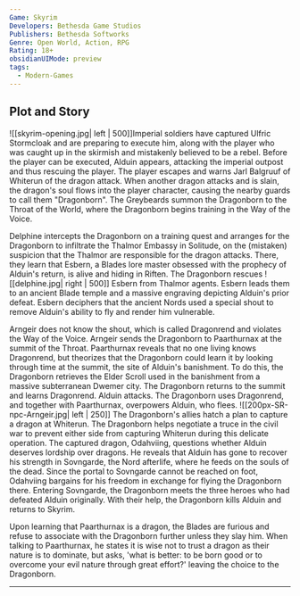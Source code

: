 ```yaml
---
Game: Skyrim
Developers: Bethesda Game Studios
Publishers: Bethesda Softworks
Genre: Open World, Action, RPG
Rating: 18+
obsidianUIMode: preview
tags:
  - Modern-Games
---
```



## Plot and Story

![[skyrim-opening.jpg| left | 500]]Imperial soldiers have captured Ulfric Stormcloak and are preparing to execute him, along with the player who was caught up in the skirmish and mistakenly believed to be a rebel. Before the player can be executed, Alduin appears, attacking the imperial outpost and thus rescuing the player. The player escapes and warns Jarl Balgruuf of Whiterun of the dragon attack. When another dragon attacks and is slain, the dragon's soul flows into the player character, causing the nearby guards to call them "Dragonborn". The Greybeards summon the Dragonborn to the Throat of the World, where the Dragonborn begins training in the Way of the Voice.

Delphine intercepts the Dragonborn on a training quest and arranges for the Dragonborn to infiltrate the Thalmor Embassy in Solitude, on the (mistaken) suspicion that the Thalmor are responsible for the dragon attacks. There, they learn that Esbern, a Blades lore master obsessed with the prophecy of Alduin's return, is alive and hiding in Riften. The Dragonborn rescues ![[delphine.jpg| right | 500]] Esbern from Thalmor agents. Esbern leads them to an ancient Blade temple and a massive engraving depicting Alduin's prior defeat. Esbern deciphers that the ancient Nords used a special shout to remove Alduin's ability to fly and render him vulnerable.

Arngeir does not know the shout, which is called Dragonrend and violates the Way of the Voice. Arngeir sends the Dragonborn to Paarthurnax at the summit of the Throat. Paarthurnax reveals that no one living knows Dragonrend, but theorizes that the Dragonborn could learn it by looking through time at the summit, the site of Alduin's banishment. To do this, the Dragonborn retrieves the Elder Scroll used in the banishment from a massive subterranean Dwemer city. The Dragonborn returns to the summit and learns Dragonrend. Alduin attacks. The Dragonborn uses Dragonrend, and together with Paarthurnax, overpowers Alduin, who flees.
![[200px-SR-npc-Arngeir.jpg| left | 250]]
The Dragonborn's allies hatch a plan to capture a dragon at Whiterun. The Dragonborn helps negotiate a truce in the civil war to prevent either side from capturing Whiterun during this delicate operation. The captured dragon, Odahviing, questions whether Alduin deserves lordship over dragons. He reveals that Alduin has gone to recover his strength in Sovngarde, the Nord afterlife, where he feeds on the souls of the dead. Since the portal to Sovngarde cannot be reached on foot, Odahviing bargains for his freedom in exchange for flying the Dragonborn there. Entering Sovngarde, the Dragonborn meets the three heroes who had defeated Alduin originally. With their help, the Dragonborn kills Alduin and returns to Skyrim.

Upon learning that Paarthurnax is a dragon, the Blades are furious and refuse to associate with the Dragonborn further unless they slay him. When talking to Paarthurnax, he states it is wise not to trust a dragon as their nature is to dominate, but asks, 'what is better: to be born good or to overcome your evil nature through great effort?' leaving the choice to the Dragonborn. 


--- 